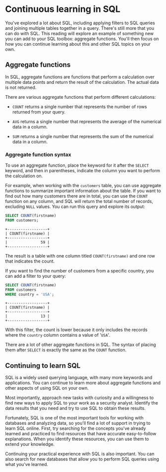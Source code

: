 
# Continuous learning in SQL

You've explored a lot about SQL, including applying filters to SQL queries and joining multiple tables together in a query.  There's still more that you can do with SQL. This reading will explore an example of something new you can add to your SQL toolbox: aggregate functions. You'll then focus on how you can continue learning about this and other SQL topics on your own.

## Aggregate functions

In SQL, aggregate functions are functions that perform a calculation over multiple data points and return the result of the calculation. The actual data is not returned.

There are various aggregate functions that perform different calculations:

- `COUNT` returns a single number that represents the number of rows returned from your query.
    
- `AVG` returns a single number that represents the average of the numerical data in a column.
    
- `SUM` returns a single number that represents the sum of the numerical data in a column.

### Aggregate function syntax

To use an aggregate function, place the keyword for it after the `SELECT` keyword, and then in parentheses, indicate the column you want to perform the calculation on.

For example, when working with the `customers` table, you can use aggregate functions to summarize important information about the table. If you want to find out how many customers there are in total, you can use the `COUNT` function on any column, and SQL will return the total number of records, excluding `NULL` values. You can run this query and explore its output:

```sql
SELECT COUNT(firstname)
FROM customers;
```

```
+------------------+
| COUNT(firstname) |
+------------------+
|               59 |
+------------------+
```

The result is a table with one column titled `COUNT(firstname)` and one row that indicates the count.

If you want to find the number of customers from a specific country, you can add a filter to your query:

```sql
SELECT COUNT(firstname)
FROM customers
WHERE country = 'USA';
```

```
+------------------+
| COUNT(firstname) |
+------------------+
|               13 |
+------------------+
```

With this filter, the count is lower because it only includes the records where the `country` column contains a value of '`USA`'.

There are a lot of other aggregate functions in SQL. The syntax of placing them after `SELECT` is exactly the same as the `COUNT` function.

## Continuing to learn SQL

SQL is a widely used querying language, with many more keywords and applications. You can continue to learn more about aggregate functions and other aspects of using SQL on your own.

Most importantly, approach new tasks with curiosity and a willingness to find new ways to apply SQL to your work as a security analyst. Identify the data results that you need and try to use SQL to obtain these results.

Fortunately, SQL is one of the most important tools for working with databases and analyzing data, so you'll find a lot of support in trying to learn SQL online. First, try searching for the concepts you've already learned and practiced to find resources that have accurate easy-to-follow explanations. When you identify these resources, you can use them to extend your knowledge.

Continuing your practical experience with SQL is also important. You can also search for new databases that allow you to perform SQL queries using what you've learned.

